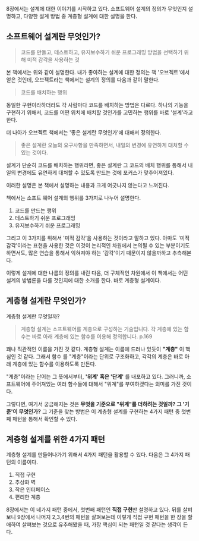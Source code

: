 8장에서는 설계에 대한 이야기를 시작하고 있다. 소프트웨어 설계의 정의가 무엇인지 설명하고, 다양한 설계 방법 중 계층형 설계에 대한 설명을 한다.


## 소프트웨어 설계란 무엇인가?

> 코드를 만들고, 테스트하고, 유지보수하기 쉬운 프로그래밍 방법을 선택하기 위해 미적 감각을 사용하는 것

본 책에서는 위와 같이 설명한다. 내가 좋아하는 설계에 대한 정의는 책 '오브젝트'에서 얻은 것인데, 오브젝트라는 책에서는 설계의 정의를 다음과 같이 말한다.

> 코드를 배치하는 행위 

동일한 구현이라하더라도 각 사람마다 코드를 배치하는 방법은 다르다. 하나의 기능을 구현하기 위해서, 코드를 어떤 위치에 배치할 것인가를 고민하는 행위를 바로 '설계'라고 한다.

더 나아가 오브젝트 책에서는 '좋은 설계란 무엇인가'에 대해서 정의한다.

> 좋은 설계란 오늘의 요구사항을 만족하면서, 내일의 변경에 유연하게 대처할 수 있는 것이다.

설계가 단순히 코드를 배치하는 행위라면, 좋은 설계란 그 코드의 배치 행위를 통해서 내일의 변경에도 유연하게 대처할 수 있도록 만드는 것에 포커스가 맞추어져있다.

이러한 설명은 본 책에서 설명하는 내용과 크게 어긋나지 않는다고 느껴진다.

책에서는 소프트 웨어 설계의 행위를 3가지로 나누어 설명한다.
1) 코드를 만드는 행위
2) 테스트하기 쉬운 프로그래밍
3) 유지보수하기 쉬운 프로그래밍

그리고 이 3가지를 위해서 '미적 감각'을 사용하는 것이라고 말하고 있다. 아마도 '미적 감각'이라는 표현을 사용한 것은 이것이 논리적인 차원에서 논의될 수 있는 부분이기도 하면서도, 많은 연습을 통해서 익혀져야 하는 '감각'이기 때문이지 않을까하고 추측해본다. 

이렇게 설계에 대한 나름의 정의를 내린 다음, 더 구체적인 차원에서 이 책에서는 어떤 설계의 방법론을 다룰 것인지에 대한 소개를 한다. 바로 계층형 설계이다. 



## 계층형 설계란 무엇인가? 

계층형 설계란 무엇일까? 

> 계층형 설계는 소프트웨어를 계층으로 구성하는 기술입니다. 각 계층에 있는 함수는 바로 아래 계층에 있는 함수를 이용해 정의합니다. p.169 

꽤나 직관적인 이름을 가진 것 같다. 계층형 설계는 이름에 드러나 있듯이 **"계층"** 이 핵심인 것 같다. 그래서 함수 를 "계층"이라는 단위로 구조화하고, 각각의 계층은 바로 아래 계층에 있는 함수를 이용하도록 만든다.

"계층"이라는 단어는 그 뜻에서부터, **'위계' 혹은 '단계'** 를 내포하고 있다. 그러니까, 소프트웨어에 주어져있는 여러 함수들에 대해서 "위계"를 부여하겠다는 의미를 가진 것이다. 

그렇다면, 여기서 궁금해지는 것은 **무엇을 기준으로 "위계"를 더하려는 것일까? 그 '기준'이 무엇인가?** 그 기준을 찾는 방법은 이 계층형 설계를 구현하는 4가지 패턴 중 첫번째 패턴을 통해서 확인할 수 있다. 



## 계층형 설계를 위한 4가지 패턴

계층형 설계를 만들어나가기 위해서 4가지 패턴을 활용할 수 있다. 다음은 그 4가지 패턴의 이름이다.

1. 직접 구현
2. 추상화 벽
3. 작은 인터페이스
4. 편리한 계층


8장에서는 이 네가지 패턴 중에서, 첫번째 패턴인 **직접 구현**만 설명하고 있다. 뒤를 살펴보니 9장에서 나머지 2,3,4번의 패턴을 살펴보는데 이렇게 직접 구현 패턴을 한 장을 할애하여 살펴보는 것으로 유추해봤을 때, 가장 핵심이 되는 패턴일 것 같다는 생각이 든다.




